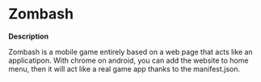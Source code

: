 # Zombash
**Description**

Zombash is a mobile game entirely based on a web page that acts like an applicatipon. With chrome on android, you can add the website to home menu, then it will act like a real game app thanks to the manifest.json.